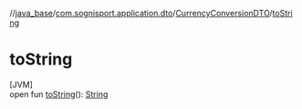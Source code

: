 //[java_base](../../../index.md)/[com.sognisport.application.dto](../index.md)/[CurrencyConversionDTO](index.md)/[toString](to-string.md)

# toString

[JVM]\
open fun [toString](to-string.md)(): [String](https://docs.oracle.com/javase/8/docs/api/java/lang/String.html)
